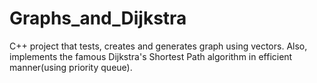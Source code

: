 # Graphs_and_Dijkstra
C++ project that tests, creates and generates graph using vectors. Also, implements the famous Dijkstra's Shortest Path algorithm in efficient manner(using priority queue).

